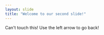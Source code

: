 ```yaml
---
layout: slide
title: "Welcome to our second slide!"
---
```

Can't touch this!
Use the left arrow to go back!
